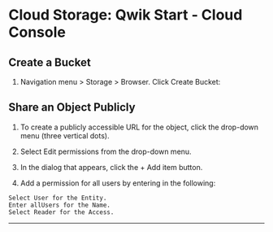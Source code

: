 # Cloud Storage: Qwik Start - Cloud Console

## Create a Bucket
1. Navigation menu > Storage > Browser. Click Create Bucket:

## Share an Object Publicly
1.  To create a publicly accessible URL for the object, click the drop-down menu (three vertical dots).

2.  Select Edit permissions from the drop-down menu.

3.  In the dialog that appears, click the + Add item button.

4.  Add a permission for all users by entering in the following:
```
Select User for the Entity.
Enter allUsers for the Name.
Select Reader for the Access.
```
---
